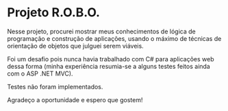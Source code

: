 # Projeto R.O.B.O.

Nesse projeto, procurei mostrar meus conhecimentos de lógica de programação e construção de aplicações, usando o máximo de técnicas de orientação de objetos que julguei serem viáveis.

Foi um desafio pois nunca havia trabalhado com C# para aplicações web dessa forma (minha experiência resumia-se a alguns testes feitos ainda com o ASP .NET MVC).

Testes não foram implementados.

Agradeço a oportunidade e espero que gostem!
